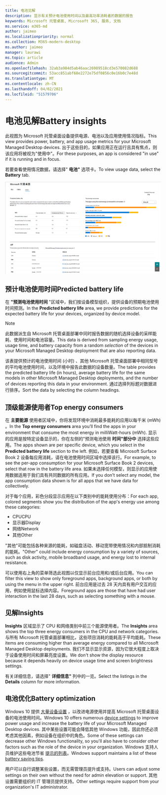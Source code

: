 ```yaml
---
title: 电池见解
description: 显示有关预计电池使用时间以及最高功率消耗者的数据的报告
keywords: Microsoft 托管桌面, Microsoft 365, 服务, 文档
ms.service: m365-md
author: jaimeo
ms.localizationpriority: normal
ms.collection: M365-modern-desktop
ms.author: jaimeo
manager: laurawi
ms.topic: article
audience: Admin
ms.openlocfilehash: 32ab3a984d5ab46aac26989518cd3e570082d688
ms.sourcegitcommit: 53acc851abf68e2272e75df0856c0e16b0c7e48d
ms.translationtype: MT
ms.contentlocale: zh-CN
ms.lasthandoff: 04/02/2021
ms.locfileid: "51579706"
---
```

# <a name="battery-insights"></a><span data-ttu-id="60f6e-104">电池见解</span><span class="sxs-lookup"><span data-stu-id="60f6e-104">Battery insights</span></span>
<span data-ttu-id="60f6e-105">此视图为 Microsoft 托管桌面设备提供电源、电池以及应用使用情况指标。</span><span class="sxs-lookup"><span data-stu-id="60f6e-105">This view provides power, battery, and app usage metrics for your Microsoft Managed Desktop devices.</span></span> <span data-ttu-id="60f6e-106">出于这些目的，如果应用正在运行且具有焦点，则该应用将被视为"使用中"。</span><span class="sxs-lookup"><span data-stu-id="60f6e-106">For these purposes, an app is considered "in use" if it is running and in focus.</span></span>

<span data-ttu-id="60f6e-107">若要查看使用情况数据，请选择" **电池"** 选项卡。</span><span class="sxs-lookup"><span data-stu-id="60f6e-107">To view usage data, select the **Battery** tab.</span></span>

![电池窗格：预测左上角每个设备型号的电池使用时间，顶部能耗 (按应用) 右上角的见解表显示。](../../media/insights_battery.png)

## <a name="predicted-battery-life"></a><span data-ttu-id="60f6e-110">预计电池使用时间</span><span class="sxs-lookup"><span data-stu-id="60f6e-110">Predicted battery life</span></span>

<span data-ttu-id="60f6e-111">在 **"预测电池使用时间** "区域中，我们按设备模型组织，提供设备的预期电池使用时间预测。</span><span class="sxs-lookup"><span data-stu-id="60f6e-111">In the **Predicted battery life** area, we provide predictions for the expected battery life for your devices, organized by device model.</span></span>

> [!NOTE]
> <span data-ttu-id="60f6e-112">此数据派生自 Microsoft 托管桌面部署中同时报告数据的随机选择设备的采样能耗<em></em>、使用时间和电池容量。</span><span class="sxs-lookup"><span data-stu-id="60f6e-112">This data is derived from sampling energy usage, usage time, and battery capacity from a random <em>selection</em> of the devices in your Microsoft Managed Desktop deployment that are also reporting data.</span></span>

<span data-ttu-id="60f6e-113">该表提供预计的电池使用时间 (小时) 、其他 Microsoft 托管桌面部署中相同型号的平均电池使用时间，以及环境中报告此数据的设备数量。</span><span class="sxs-lookup"><span data-stu-id="60f6e-113">The table provides the predicted battery life (in hours), average battery life for the same models in other Microsoft Managed Desktop deployments, and the number of devices reporting this data in your environment.</span></span> <span data-ttu-id="60f6e-114">通过选择列标题对数据进行排序。</span><span class="sxs-lookup"><span data-stu-id="60f6e-114">Sort the data by selecting the column headings.</span></span>



## <a name="top-energy-consumers"></a><span data-ttu-id="60f6e-115">顶级能源使用者</span><span class="sxs-lookup"><span data-stu-id="60f6e-115">Top energy consumers</span></span>

<span data-ttu-id="60f6e-116">在 **主要能源** 使用者区域中，你将发现环境中消耗最多能耗的应用以每千米 (mWh) 。</span><span class="sxs-lookup"><span data-stu-id="60f6e-116">In the **Top energy consumers** area you’ll find the apps in your environment that consume the most energy in milliWatt-hours (mWh).</span></span> <span data-ttu-id="60f6e-117">显示的应用是按特定设备显示的，你在左侧的"预测电池使用 **时间"部分中** 选择这些应用。</span><span class="sxs-lookup"><span data-stu-id="60f6e-117">The apps shown are per specific device, which you select in the **Predicted battery life** section to the left.</span></span> <span data-ttu-id="60f6e-118">例如，若要查看 Microsoft Surface Book 2 设备每应用消耗，请在电池使用时间区域中选择该行。</span><span class="sxs-lookup"><span data-stu-id="60f6e-118">For example, to see the per-app consumption for your Microsoft Surface Book 2 devices, select that row in the battery life area.</span></span> <span data-ttu-id="60f6e-119">如果未选择任何模型，则显示的应用使用数据适用于我们具有共同数据的所有应用。</span><span class="sxs-lookup"><span data-stu-id="60f6e-119">If you don't select any model, the app consumption data shown is for all apps that we have data for collectively.</span></span>

 <span data-ttu-id="60f6e-120">对于每个应用，彩色分段显示应用在以下类别中的能耗使用分布：</span><span class="sxs-lookup"><span data-stu-id="60f6e-120">For each app, colored segments show you the distribution of the app's energy use among these categories:</span></span>

- <span data-ttu-id="60f6e-121">CPU</span><span class="sxs-lookup"><span data-stu-id="60f6e-121">CPU</span></span>
- <span data-ttu-id="60f6e-122">显示器</span><span class="sxs-lookup"><span data-stu-id="60f6e-122">Display</span></span>
- <span data-ttu-id="60f6e-123">网络</span><span class="sxs-lookup"><span data-stu-id="60f6e-123">Network</span></span>
- <span data-ttu-id="60f6e-124">其他</span><span class="sxs-lookup"><span data-stu-id="60f6e-124">Other</span></span>

<span data-ttu-id="60f6e-125">"其他"可能包括各种来源的能耗，如磁盘活动、移动宽带使用情况和内部抵制消耗的能耗。</span><span class="sxs-lookup"><span data-stu-id="60f6e-125">"Other" could include energy consumption by a variety of sources, such as disk activity, mobile broadband usage, and energy lost to internal resistance.</span></span> 

<span data-ttu-id="60f6e-126">可以使用右上角的菜单筛选此视图以仅显示前台应用和/或后台应用。</span><span class="sxs-lookup"><span data-stu-id="60f6e-126">You can filter this view to show only foreground apps, background apps, or both by using the menu in the upper right.</span></span> <span data-ttu-id="60f6e-127">前台应用是过去 28 天内具有用户交互的应用，例如使用鼠标选择内容。</span><span class="sxs-lookup"><span data-stu-id="60f6e-127">Foreground apps are those that have had user interaction in the last 28 days, such as selecting something with a mouse.</span></span>

## <a name="insights"></a><span data-ttu-id="60f6e-128">见解</span><span class="sxs-lookup"><span data-stu-id="60f6e-128">Insights</span></span>

<span data-ttu-id="60f6e-129">**Insights** 区域显示了 CPU 和网络类别中前三个能源使用者。</span><span class="sxs-lookup"><span data-stu-id="60f6e-129">The **Insights** area shows the top three energy consumers in the CPU and network categories.</span></span> <span data-ttu-id="60f6e-130">与所有 Microsoft 托管桌面部署相比，这些项目消耗的能耗高于平均能耗。</span><span class="sxs-lookup"><span data-stu-id="60f6e-130">These items are consuming higher than average energy compared to all Microsoft Managed Desktop deployments.</span></span> <span data-ttu-id="60f6e-131">我们不显示显示资源，因为它很大程度上取决于设备使用时间和屏幕亮度设置。</span><span class="sxs-lookup"><span data-stu-id="60f6e-131">We don't show the display resource because it depends heavily on device usage time and screen brightness settings.</span></span> 

<span data-ttu-id="60f6e-132">有关详细信息，请选择" **详细信息"** 列中的一览。</span><span class="sxs-lookup"><span data-stu-id="60f6e-132">Select the listings in the **Details** column for more information.</span></span>

## <a name="battery-optimization"></a><span data-ttu-id="60f6e-133">电池优化</span><span class="sxs-lookup"><span data-stu-id="60f6e-133">Battery optimization</span></span>

<span data-ttu-id="60f6e-134">Windows 10 提供 [大量设备设置](https://support.microsoft.com/help/20443/windows-10-battery-saving-tips) ，以改进电源使用并提高 Microsoft 托管桌面设备的电池使用时间。</span><span class="sxs-lookup"><span data-stu-id="60f6e-134">Windows 10 offers numerous [device settings](https://support.microsoft.com/help/20443/windows-10-battery-saving-tips) to improve power usage and increase the battery life of your Microsoft Managed Desktop devices.</span></span> <span data-ttu-id="60f6e-135">其中某些设置可能会降低其他 Windows 功能，因此你还必须考虑其他因素，例如设备在组织中的角色。</span><span class="sxs-lookup"><span data-stu-id="60f6e-135">Some of these settings can decrease other Windows functionality, so you'll also have to consider other factors such as the role of the device in your organization.</span></span> <span data-ttu-id="60f6e-136">Windows 支持人员维护这些电池节省 [提示的列表](https://support.microsoft.com/help/20443/windows-10-battery-saving-tips)。</span><span class="sxs-lookup"><span data-stu-id="60f6e-136">Windows support maintains a list of these [battery saving tips](https://support.microsoft.com/help/20443/windows-10-battery-saving-tips).</span></span>

<span data-ttu-id="60f6e-137">用户可以自行调整某些设置，而无需管理员提升或支持。</span><span class="sxs-lookup"><span data-stu-id="60f6e-137">Users can adjust some settings on their own without the need for admin elevation or support.</span></span> <span data-ttu-id="60f6e-138">其他设置需要组织的 IT 管理员提供支持。</span><span class="sxs-lookup"><span data-stu-id="60f6e-138">Other settings require support from your organization's IT administrator.</span></span>
